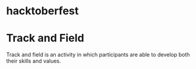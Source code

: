 # hacktoberfest
# Track and Field
Track and field is an activity in which participants are able to develop both their skills and values.
